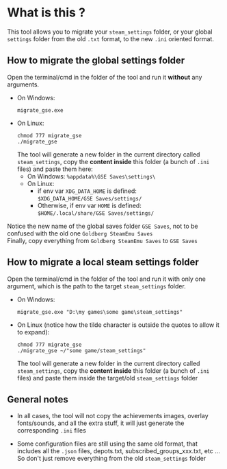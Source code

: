 # What is this ?
This tool allows you to migrate your `steam_settings` folder, or your global `settings` folder from the old `.txt` format, to the new `.ini` oriented format.  

## How to migrate the global settings folder
Open the terminal/cmd in the folder of the tool and run it **without** any arguments.  
* On Windows:
  ```shell
  migrate_gse.exe
  ```
* On Linux:
  ```shell
  chmod 777 migrate_gse
  ./migrate_gse
  ```
  The tool will generate a new folder in the current directory called `steam_settings`, copy the **content inside** this folder (a bunch of `.ini` files) and paste them here:
  * On Windows: `%appdata%\GSE Saves\settings\` 
  * On Linux:
    * if env var `XDG_DATA_HOME` is defined:  
      `$XDG_DATA_HOME/GSE Saves/settings/`
    * Otherwise, if env var `HOME` is defined:  
      `$HOME/.local/share/GSE Saves/settings/`

Notice the new name of the global saves folder `GSE Saves`, not to be confused with the old one `Goldberg SteamEmu Saves`  
Finally, copy everything from `Goldberg SteamEmu Saves` to `GSE Saves`  


## How to migrate a local steam settings folder
Open the terminal/cmd in the folder of the tool and run it with only one argument, which is the path to the target `steam_settings` folder.  
* On Windows:
  ```shell
  migrate_gse.exe "D:\my games\some game\steam_settings"
  ```
* On Linux (notice how the tilde character is outside the quotes to allow it to expand):
  ```shell
  chmod 777 migrate_gse
  ./migrate_gse ~/"some game/steam_settings"
  ```
  The tool will generate a new folder in the current directory called `steam_settings`, copy the **content inside** this folder (a bunch of `.ini` files) and paste them inside the target/old `steam_settings` folder  


## General notes
* In all cases, the tool will not copy the achievements images, overlay fonts/sounds, and all the extra stuff, it will just generate the corresponding `.ini` files  

* Some configuration files are still using the same old format, that includes all the `.json` files, depots.txt, subscribed_groups_xxx.txt, etc ...  
  So don't just remove everything from the old `steam_settings` folder  
